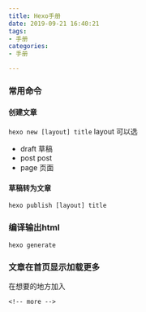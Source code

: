 ```yaml
---
title: Hexo手册
date: 2019-09-21 16:40:21
tags:
- 手册
categories:
- 手册

---
```



### 常用命令

#### 创建文章
`hexo new [layout] title`
layout 可以选
- draft
草稿
- post
post
- page
页面

#### 草稿转为文章
`hexo publish [layout] title`

### 编译输出html

`hexo generate`



### 文章在首页显示加载更多

在想要的地方加入
```
<!-- more -->
```

<!-- more -->